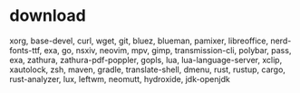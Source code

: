 # download
xorg, base-devel, curl, wget, git, bluez, blueman, pamixer, libreoffice, nerd-fonts-ttf, exa, go, nsxiv,
neovim, mpv, gimp, transmission-cli, polybar, pass, exa, zathura, zathura-pdf-poppler, gopls, lua, lua-language-server, xclip, xautolock,
zsh, maven, gradle, translate-shell, dmenu, rust, rustup, cargo, rust-analyzer, lux, leftwm, neomutt, hydroxide, jdk-openjdk
